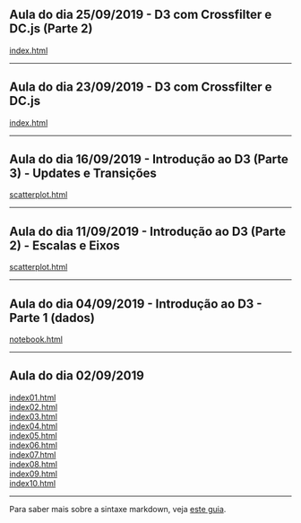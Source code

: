 ## Aula do dia 25/09/2019 - D3 com Crossfilter e DC.js (Parte 2)

[index.html](d3_crossfilter_2/d3-com-crossfilter-e-dc-js-parte-2/index.html)<br>

---

## Aula do dia 23/09/2019 - D3 com Crossfilter e DC.js

[index.html](d3_crossfilter/d3-com-crossfilter-e-dc-js/index.html)<br>

---

## Aula do dia 16/09/2019 - Introdução ao D3 (Parte 3) - Updates e Transições

[scatterplot.html](d3_update/scatterplot.html)<br>

---

## Aula do dia 11/09/2019 - Introdução ao D3 (Parte 2) - Escalas e Eixos

[scatterplot.html](d3_scale/scatterplot.html)<br>

---

## Aula do dia 04/09/2019 - Introdução ao D3 - Parte 1 (dados)

[notebook.html](d3_intro/notebook.html)<br>

---

## Aula do dia 02/09/2019

[index01.html](basic/index01.html)<br>
[index02.html](basic/index02.html)<br>
[index03.html](basic/index03.html)<br>
[index04.html](basic/index04.html)<br>
[index05.html](basic/index05.html)<br>
[index06.html](basic/index06.html)<br>
[index07.html](basic/index07.html)<br>
[index08.html](basic/index08.html)<br>
[index09.html](basic/index09.html)<br>
[index10.html](basic/index10.html)<br>




---

Para saber mais sobre a sintaxe markdown, veja [este guia](https://guides.github.com/features/mastering-markdown/).
